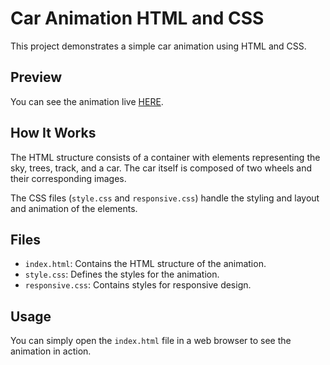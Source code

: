 # Car Animation HTML and CSS

This project demonstrates a simple car animation using HTML and CSS.

## Preview

You can see the animation live <a href="https://lambent-sorbet-407341.netlify.app/" target="_blank">HERE</a>.

## How It Works

The HTML structure consists of a container with elements representing the sky, trees, track, and a car. The car itself is composed of two wheels and their corresponding images.

The CSS files (`style.css` and `responsive.css`) handle the styling and layout and animation of the elements.

## Files

- `index.html`: Contains the HTML structure of the animation.
- `style.css`: Defines the styles for the animation.
- `responsive.css`: Contains styles for responsive design.

## Usage

You can simply open the `index.html` file in a web browser to see the animation in action.
